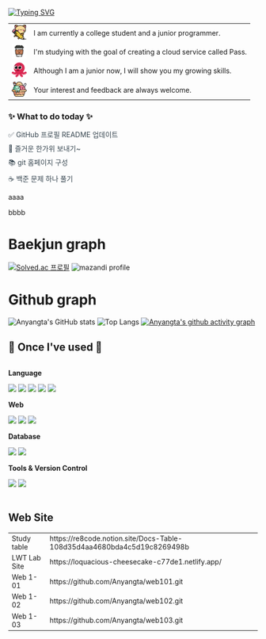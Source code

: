 [![Typing SVG](https://readme-typing-svg.demolab.com?font=Fira+Code&weight=500&size=30&duration=2000&pause=1000&color=F7F7F7&background=000000&multiline=true&width=500&height=100&lines=Welcome+to+my+webpage;Thank+you+for+your+interest)](https://git.io/typing-svg)

<table>
  <tr>
    <td><img src="./images/kitty.png" width="30" height="30"></td>
    <td>I am currently a college student and a junior programmer.</td>
  </tr>
  <tr>
    <td><img src="./images/coffee-cup.png" width="30" height="30"></td>
    <td>
        I'm studying with the goal of creating a cloud service called Pass.</td>
  </tr>
  <tr>
    <td><img src="./images/smiling.png" width="30" height="30"></td>
    <td>Although I am a junior now, I will show you my growing skills.</td>
  </tr>
    <tr>
    <td><img src="./images/ice-cream.png" width="30" height="30"></td>
    <td>Your interest and feedback are always welcome.</td>
  </tr>
</table>


<div>
    <h3>✨ What to do today ✨</h3>
    <ul style="list-style-type: none; padding-left: 0;">
        <li style="margin-bottom: 8px; color: #36454F;">✅ GitHub 프로필 README 업데이트</li>
        <li style="margin-bottom: 8px; color: #36454F;">📝 즐거운 한가위 보내기~</li>
        <li style="margin-bottom: 8px; color: #36454F;">📚 git 홈페이지 구성</li>
        <li style="color: #36454F;">☕ 백준 문제 하나 풀기</li>
    </ul>
</div>


aaaa

bbbb

<h1>Baekjun graph</h1>

[![Solved.ac 프로필](http://mazassumnida.wtf/api/generate_badge?boj=dldnjsxkr852)](https://solved.ac/profile/dldnjsxkr852)
![mazandi profile](http://mazandi.herokuapp.com/api?handle=dldnjsxkr852&theme=warm)

<h1>Github graph</h1>

![Anyangta's GitHub stats](https://github-readme-stats.vercel.app/api?username=Anyangta&show_icons=true&theme=transparent)
![Top Langs](https://github-readme-stats.vercel.app/api/top-langs/?username=Anyangta)
[![Anyangta's github activity graph](https://github-readme-activity-graph.vercel.app/graph?username=Anyangta&theme=dracula)](https://github.com/ashutosh00710/github-readme-activity-graph)

## 🔨 Once I've used 🔨
<div style="display:flex; flex-direction:column; align-items:flex-start;">
    <!-- Language -->
    <p><strong>Language</strong></p>
    <div>
      <img src="https://img.shields.io/badge/java-007396?style=for-the-badge&logo=java&logoColor=white">
      <img src="https://img.shields.io/badge/c++-00599C?style=for-the-badge&logo=c%2B%2B&logoColor=white">
      <img src="https://img.shields.io/badge/python-3776AB?style=for-the-badge&logo=python&logoColor=white">
      <img src="https://img.shields.io/badge/c%23-512BD4?style=for-the-badge&logo=csharp&logoColor=white">
      <img src="https://img.shields.io/badge/c-A8B9CC?style=for-the-badge&logo=c&logoColor=white">
    </div>
    <!-- Web -->
    <p><strong>Web</strong></p>
    <div>
      <img src="https://img.shields.io/badge/html5-E34F26?style=for-the-badge&logo=html5&logoColor=white">
      <img src="https://img.shields.io/badge/css-1572B6?style=for-the-badge&logo=css3&logoColor=white">
      <img src="https://img.shields.io/badge/scss-CC6699?style=for-the-badge&logo=sass&logoColor=white">
    </div>
    <!-- Database -->
    <p><strong>Database</strong></p>
    <div>
        <img src="https://img.shields.io/badge/mysql-4479A1?style=for-the-badge&logo=mysql&logoColor=white">
        <img src="https://img.shields.io/badge/firebase-FFCA28?style=for-the-badge&logo=firebase&logoColor=white">
    </div>
    <!-- Tools & Version Control -->
    <p><strong>Tools & Version Control</strong></p>
    <div>
      <img src="https://img.shields.io/badge/github-181717?style=for-the-badge&logo=github&logoColor=white">
      <img src="https://img.shields.io/badge/git-F05032?style=for-the-badge&logo=git&logoColor=white">
    </div>
</div><br>

## Web Site
  <table>
    <tr>
      <td>Study table</td>
      <td>https://re8code.notion.site/Docs-Table-108d35d4aa4680bda4c5d19c8269498b</td>
    </tr>
    <tr>
      <td>LWT Lab Site</td>
      <td>https://loquacious-cheesecake-c77de1.netlify.app/</td>
    </tr>
    <tr>
      <td>Web 1-01</td>
      <td>https://github.com/Anyangta/web101.git</td>
    </tr>
    <tr>
      <td>Web 1-02</td>
      <td>
          https://github.com/Anyangta/web102.git</td>
    </tr>
    <tr>
      <td>Web 1-03</td>
      <td>https://github.com/Anyangta/web103.git</td>
    </tr>
  </table>
</div>

